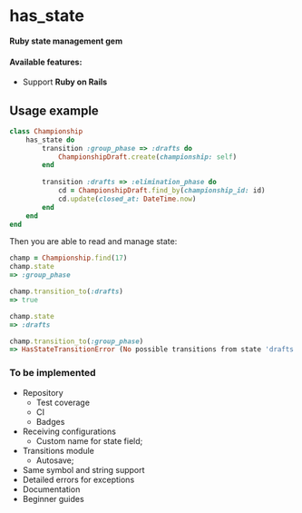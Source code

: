 # has_state
**Ruby state management gem**

#### Available features:
* Support **Ruby on Rails**

## Usage example
```ruby
class Championship
    has_state do
        transition :group_phase => :drafts do
            ChampionshipDraft.create(championship: self)
        end
        
        transition :drafts => :elimination_phase do
            cd = ChampionshipDraft.find_by(championship_id: id)
            cd.update(closed_at: DateTime.now)
        end
    end
end
```
Then you are able to read and manage state:
```ruby
champ = Championship.find(17)
champ.state
=> :group_phase

champ.transition_to(:drafts)
=> true

champ.state
=> :drafts

champ.transition_to(:group_phase)
=> HasStateTransitionError (No possible transitions from state 'drafts' to 'group_phase')
```

### To be implemented
* Repository
    * Test coverage
    * CI
    * Badges
* Receiving configurations
    * Custom name for state field;
* Transitions module
    * Autosave;
* Same symbol and string support
* Detailed errors for exceptions
* Documentation
* Beginner guides